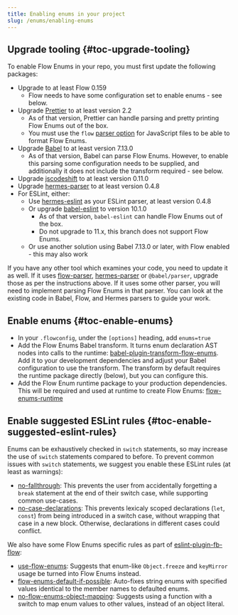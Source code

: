 ```yaml
---
title: Enabling enums in your project
slug: /enums/enabling-enums
---
```


## Upgrade tooling {#toc-upgrade-tooling}
To enable Flow Enums in your repo, you must first update the following packages:

- Upgrade to at least Flow 0.159
  - Flow needs to have some configuration set to enable enums - see below.
- Upgrade [Prettier](https://prettier.io/) to at least version 2.2
  - As of that version, Prettier can handle parsing and pretty printing Flow Enums out of the box.
  - You must use the `flow` [parser option](https://prettier.io/docs/en/options.html#parser) for JavaScript files to be able to format Flow Enums.
- Upgrade [Babel](https://babeljs.io/) to at least version 7.13.0
  - As of that version, Babel can parse Flow Enums. However, to enable this parsing some configuration needs to be supplied,
    and additionally it does not include the transform required - see below.
- Upgrade [jscodeshift](https://github.com/facebook/jscodeshift) to at least version 0.11.0
- Upgrade [hermes-parser](https://www.npmjs.com/package/hermes-parser) to at least version 0.4.8
- For ESLint, either:
  - Use [hermes-eslint](https://www.npmjs.com/package/hermes-eslint) as your ESLint parser, at least version 0.4.8
  - Or upgrade [babel-eslint](https://github.com/babel/babel-eslint) to version 10.1.0
    - As of that version, `babel-eslint` can handle Flow Enums out of the box.
    - Do not upgrade to 11.x, this branch does not support Flow Enums.
  - Or use another solution using Babel 7.13.0 or later, with Flow enabled - this may also work

If you have any other tool which examines your code, you need to update it as well. If it uses [flow-parser](https://www.npmjs.com/package/flow-parser),
[hermes-parser](https://www.npmjs.com/package/hermes-parser) or `@babel/parser`, upgrade those as per the instructions above.
If it uses some other parser, you will need to implement parsing Flow Enums in that parser. You can look at the existing code in Babel, Flow, and Hermes parsers to guide your work.


## Enable enums {#toc-enable-enums}
- In your `.flowconfig`, under the `[options]` heading, add `enums=true`
- Add the Flow Enums Babel transform. It turns enum declaration AST nodes into calls to the runtime:
  [babel-plugin-transform-flow-enums](https://www.npmjs.com/package/babel-plugin-transform-flow-enums).
  Add it to your development dependencies and adjust your Babel configuration to use the transform.
  The transform by default requires the runtime package directly (below), but you can configure this.
- Add the Flow Enum runtime package to your production dependencies.
  This will be required and used at runtime to create Flow Enums: [flow-enums-runtime](https://www.npmjs.com/package/flow-enums-runtime)


## Enable suggested ESLint rules {#toc-enable-suggested-eslint-rules}
Enums can be exhaustively checked in `switch` statements, so may increase the use of `switch` statements compared to before.
To prevent common issues with `switch` statements, we suggest you enable these ESLint rules (at least as warnings):

- [no-fallthrough](https://eslint.org/docs/rules/no-fallthrough):
  This prevents the user from accidentally forgetting a `break` statement at the end of their switch case, while supporting common use-cases.
- [no-case-declarations](https://eslint.org/docs/rules/no-case-declarations):
  This prevents lexicaly scoped declarations (`let`, `const`) from being introduced in a switch case, without wrapping that case in a new block.
  Otherwise, declarations in different cases could conflict.

We also have some Flow Enums specific rules as part of [eslint-plugin-fb-flow](https://www.npmjs.com/package/eslint-plugin-fb-flow):
- [use-flow-enums](https://www.npmjs.com/package/eslint-plugin-fb-flow#use-flow-enums):
  Suggests that enum-like `Object.freeze` and `keyMirror` usage be turned into Flow Enums instead.
- [flow-enums-default-if-possible](https://www.npmjs.com/package/eslint-plugin-fb-flow#flow-enums-default-if-possible):
  Auto-fixes string enums with specified values identical to the member names to defaulted enums.
- [no-flow-enums-object-mapping](https://www.npmjs.com/package/eslint-plugin-fb-flow#no-flow-enums-object-mapping):
  Suggests using a function with a switch to map enum values to other values, instead of an object literal.
